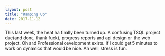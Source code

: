 ```yaml
---
layout: post
title: "Ramping Up"
date: 2017-11-12
---
```


This last week, the heat ha finally been turned up. A confusing TSQL project due(and done, thank fuck), progress reports and api design on the web project. Oh and Professional development exists. If I could get 5 minutes to work on dynamics that would be nice. Ah well, stress is fun.
